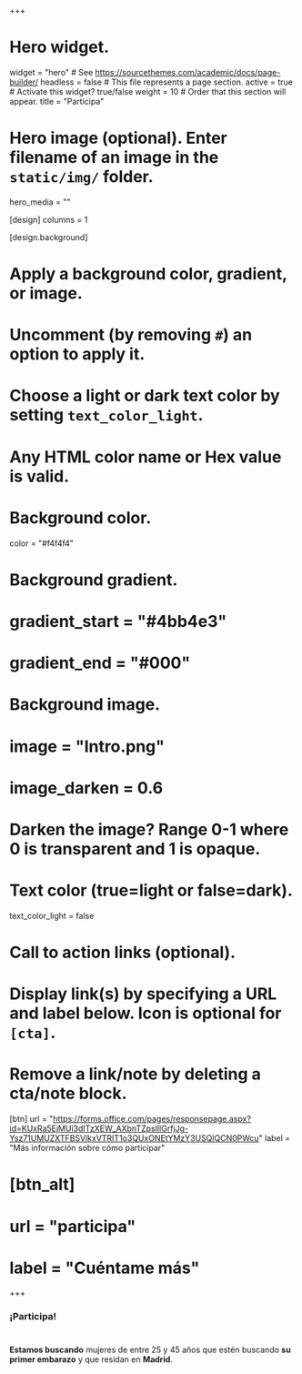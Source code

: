 +++
# Hero widget.
widget = "hero"  # See https://sourcethemes.com/academic/docs/page-builder/
headless = false  # This file represents a page section.
active = true  # Activate this widget? true/false
weight = 10  # Order that this section will appear.
title = "Participa"

# Hero image (optional). Enter filename of an image in the `static/img/` folder.
hero_media = ""
 
 [design]
  columns = 1

[design.background]
  # Apply a background color, gradient, or image.
  #   Uncomment (by removing `#`) an option to apply it.
  #   Choose a light or dark text color by setting `text_color_light`.
  #   Any HTML color name or Hex value is valid.

  # Background color.
  color = "#f4f4f4"
  
  # Background gradient.
  # gradient_start = "#4bb4e3"
  # gradient_end = "#000"
  
  # Background image.
  # image = "Intro.png"
  # image_darken = 0.6  
  # Darken the image? Range 0-1 where 0 is transparent and 1 is opaque.

  # Text color (true=light or false=dark).
  text_color_light = false

# Call to action links (optional).
#   Display link(s) by specifying a URL and label below. Icon is optional for `[cta]`.
#   Remove a link/note by deleting a cta/note block.
[btn]
  url = "https://forms.office.com/pages/responsepage.aspx?id=KUxRa5EjMUi3dITzXEW_AXbnTZpslIlGrfjJg-Ysz71UMUZXTFBSVlkxVTRIT1o3QUxONEtYMzY3USQlQCN0PWcu"
  label = "Más información sobre cómo participar"
  
# [btn_alt]
# url = "participa"
# label = "Cuéntame más"

+++
### ¡Participa!

#

**Estamos buscando** mujeres de entre 25 y 45 años que estén buscando **su primer embarazo** y que residan en **Madrid**.
